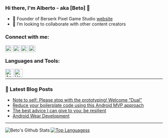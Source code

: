 ### Hi there, I'm Alberto - aka [Beto] 👋

- 🌱 Founder of Berserk Pixel Game Studio [website]
- 👯 I’m looking to collaborate with other content creators

### Connect with me:

[<img align="left" alt="betomaluje | Github" width="22px" src="https://cdn.jsdelivr.net/npm/simple-icons@v3/icons/github.svg" />][website]
[<img align="left" alt="betomaluje | Itch.io" width="22px" src="https://cdn.jsdelivr.net/npm/simple-icons@v3/icons/itch-dot-io.svg" />][itchio]
[<img align="left" alt="betomaluje | LinkedIn" width="22px" src="https://cdn.jsdelivr.net/npm/simple-icons@v3/icons/linkedin.svg" />][linkedin]
[<img align="left" alt="betomaluje | Instagram" width="22px" src="https://cdn.jsdelivr.net/npm/simple-icons@v3/icons/instagram.svg" />][instagram]

<br />

### Languages and Tools:

<img align="left" alt="Android" width="26px" src="https://cdn.jsdelivr.net/npm/simple-icons@v3/icons/android.svg" />
<img align="left" alt="Unity" width="26px" src="https://cdn.jsdelivr.net/npm/simple-icons@v3/icons/unity.svg" />

<br />

---
### 📕 Latest Blog Posts
<!-- BLOG-POST-LIST:START -->
- [Note to self: Please stop with the prototyping! Welcome “Dual”](https://medium.com/@albertomaluje/note-to-self-please-stop-with-the-prototyping-welcome-dual-f48d9dc3765f?source=rss-3819bbf5ab01------2)
- [Reduce your boilerplate code using this Android MVP approach](https://medium.com/@albertomaluje/a-different-android-mvp-approach-b151ffbfe1e7?source=rss-3819bbf5ab01------2)
- [The best advice I can give to you: be resilient](https://medium.com/@albertomaluje/the-best-advice-i-can-give-to-you-be-resilient-8058baeae2bb?source=rss-3819bbf5ab01------2)
- [Android Wear Development](https://medium.com/@albertomaluje/openvu-is-my-first-android-app-for-wear-devices-239cf15f9a3c?source=rss-3819bbf5ab01------2)
<!-- BLOG-POST-LIST:END -->

---
<img align="left" alt="Beto's Github Stats" src="https://github-readme-stats.vercel.app/api?username=betomaluje&show_icons=true&hide_border=true" />

[![Top Languagess](https://github-readme-stats.vercel.app/api/top-langs/?username=betomaluje&layout=compact)](https://github.com/betomaluje/github-readme-stats)

[website]: https://berserkpixel.studio
[itchio]: https://betomaluje.itch.io/
[linkedin]: https://www.linkedin.com/in/albertomalujev
[instagram]: https://www.instagram.com/betomaluje
